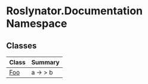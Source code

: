 # Roslynator\.Documentation Namespace

## Classes

| Class | Summary |
| ----- | ------- |
| [Foo](Foo/README.md) | a → > b |

